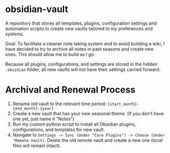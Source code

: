 # obsidian-vault
A repository that stores all templates, plugins, configuration settings and automation scripts to create new vaults tailored to my preferences and systems.

 Goal: To facilitate a cleaner note taking system and to avoid building a wiki, I have decided to try to archive all notes in past seasons and create new ones. This should allow me to build as I go.

Because all plugins, configurations, and settings are stored in the hidden `.obsidian` folder, all new vaults will not have their settings carried forward. 

# Archival and Renewal Process
1. Rename old vault to the relevant time period: `{start_month}-{end_month}-{year}`
2. Create a new vault that has your new seasonal theme. (If you don't have one yet, just name it "Notes")
3. Run my custom python script to install all Obsidian plugins, configurations, and templates for new vault.
4. Navigate to `Settings -> Sync (Under "Core Plugins") -> Choose (Under "Remote Vault)`. Delete the old remote vault and create a new one (local files will remain intact).